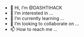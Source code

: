 - 👋 Hi, I’m @DASHTIHACK
- 👀 I’m interested in ...
- 🌱 I’m currently learning ...
- 💞️ I’m looking to collaborate on ...
- 📫 How to reach me ...

<!---
DASHTIHACK/DASHTIHACK is a ✨ special ✨ repository because its `README.md` (this file) appears on your GitHub profile.
You can click the Preview link to take a look at your chahttps://web.facebook.com/sherjeel.khan.9883/about_overview
